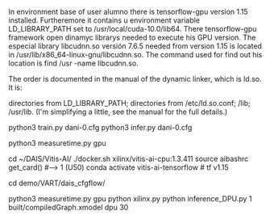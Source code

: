 In environment base of user alumno there is tensorflow-gpu version 1.15 installed. Furtheremore it contains u environment variable LD_LIBRARY_PATH set to /usr/local/cuda-10.0/lib64. There tensorflow-gpu framework open dinamyc librarys needed to execute his GPU version. The especial library libcudnn.so versión 7.6.5 needed from version 1.15 is located in /usr/lib/x86_64-linux-gnu/libcudnn.so. The command used for find out his location is find /usr -name libcudnn.so.

The order is documented in the manual of the dynamic linker, which is ld.so. It is:

directories from LD_LIBRARY_PATH;
directories from /etc/ld.so.conf;
/lib;
/usr/lib.
(I'm simplifying a little, see the manual for the full details.)




python3 train.py dani-0.cfg
python3 infer.py dani-0.cfg

python3 measuretime.py gpu

cd ~/DAIS/Vitis-AI/
./docker.sh xilinx/vitis-ai-cpu:1.3.411
source aibashrc
get_card() #--> 1 (U50)
conda activate vitis-ai-tensorflow # tf v1.15

cd demo/VART/dais_cfgflow/

python3 measuretime.py gpu
python xilinx.py
python inference_DPU.py 1 built/compiledGraph.xmodel dpu 30
